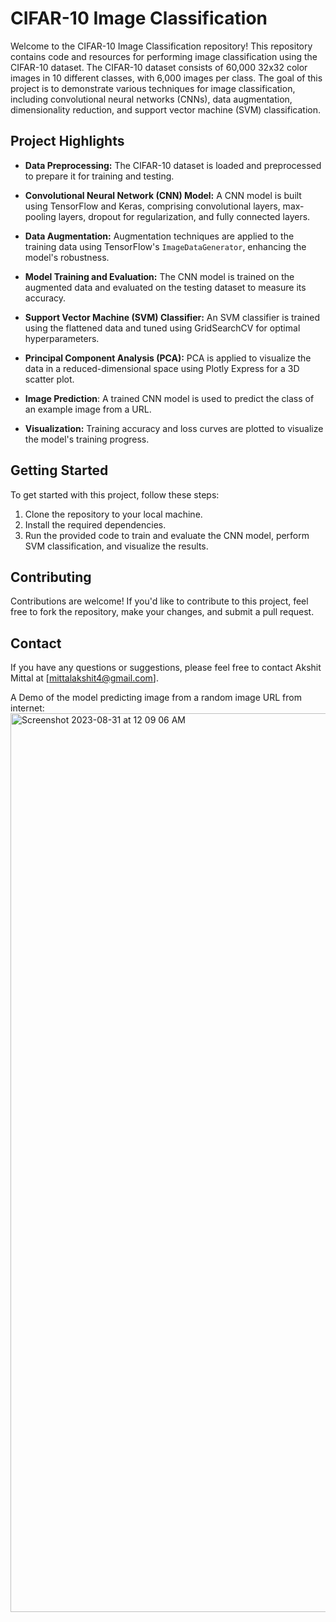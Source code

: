 # CIFAR-10 Image Classification

Welcome to the CIFAR-10 Image Classification repository! This repository contains code and resources for performing image classification using the CIFAR-10 dataset. The CIFAR-10 dataset consists of 60,000 32x32 color images in 10 different classes, with 6,000 images per class. The goal of this project is to demonstrate various techniques for image classification, including convolutional neural networks (CNNs), data augmentation, dimensionality reduction, and support vector machine (SVM) classification.

## Project Highlights

- **Data Preprocessing:** The CIFAR-10 dataset is loaded and preprocessed to prepare it for training and testing.

- **Convolutional Neural Network (CNN) Model:** A CNN model is built using TensorFlow and Keras, comprising convolutional layers, max-pooling layers, dropout for regularization, and fully connected layers.

- **Data Augmentation:** Augmentation techniques are applied to the training data using TensorFlow's `ImageDataGenerator`, enhancing the model's robustness.

- **Model Training and Evaluation:** The CNN model is trained on the augmented data and evaluated on the testing dataset to measure its accuracy.

- **Support Vector Machine (SVM) Classifier:** An SVM classifier is trained using the flattened data and tuned using GridSearchCV for optimal hyperparameters.

- **Principal Component Analysis (PCA):** PCA is applied to visualize the data in a reduced-dimensional space using Plotly Express for a 3D scatter plot.

- **Image Prediction**: A trained CNN model is used to predict the class of an example image from a URL.

- **Visualization:** Training accuracy and loss curves are plotted to visualize the model's training progress.

## Getting Started

To get started with this project, follow these steps:

1. Clone the repository to your local machine.
2. Install the required dependencies.
3. Run the provided code to train and evaluate the CNN model, perform SVM classification, and visualize the results.

## Contributing

Contributions are welcome! If you'd like to contribute to this project, feel free to fork the repository, make your changes, and submit a pull request.


## Contact

If you have any questions or suggestions, please feel free to contact Akshit Mittal at [mittalakshit4@gmail.com].

A Demo of the model predicting image from a random image URL from internet:
<img width="1438" alt="Screenshot 2023-08-31 at 12 09 06 AM" src="https://github.com/AkshitMital/CIFAR-10-Image-Classification/assets/116814372/51ba8a94-6ca2-41b1-b55f-a242b559b076">


